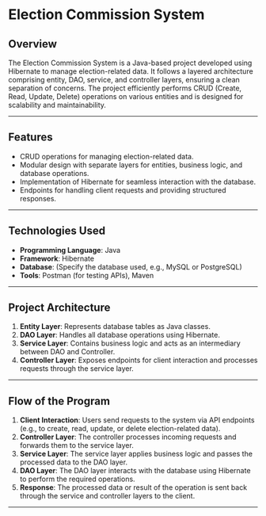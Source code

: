 # Election Commission System  

## Overview  
The Election Commission System is a Java-based project developed using Hibernate to manage election-related data. It follows a layered architecture comprising entity, DAO, service, and controller layers, ensuring a clean separation of concerns. The project efficiently performs CRUD (Create, Read, Update, Delete) operations on various entities and is designed for scalability and maintainability.  

---

## Features  
- CRUD operations for managing election-related data.  
- Modular design with separate layers for entities, business logic, and database operations.  
- Implementation of Hibernate for seamless interaction with the database.  
- Endpoints for handling client requests and providing structured responses.  

---

## Technologies Used  
- **Programming Language**: Java  
- **Framework**: Hibernate  
- **Database**: (Specify the database used, e.g., MySQL or PostgreSQL)  
- **Tools**: Postman (for testing APIs), Maven  

---

## Project Architecture  

1. **Entity Layer**: Represents database tables as Java classes.  
2. **DAO Layer**: Handles all database operations using Hibernate.  
3. **Service Layer**: Contains business logic and acts as an intermediary between DAO and Controller.  
4. **Controller Layer**: Exposes endpoints for client interaction and processes requests through the service layer.  

---

## Flow of the Program  

1. **Client Interaction**: Users send requests to the system via API endpoints (e.g., to create, read, update, or delete election-related data).  
2. **Controller Layer**: The controller processes incoming requests and forwards them to the service layer.  
3. **Service Layer**: The service layer applies business logic and passes the processed data to the DAO layer.  
4. **DAO Layer**: The DAO layer interacts with the database using Hibernate to perform the required operations.  
5. **Response**: The processed data or result of the operation is sent back through the service and controller layers to the client.  

---

